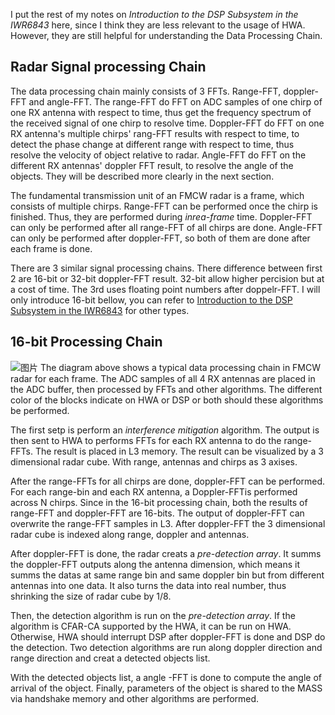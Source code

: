 I put the rest of my notes on *Introduction to the DSP Subsystem in the IWR6843* here, since I think they are less relevant to the usage of HWA. However, they are still helpful for understanding the Data Processing Chain.  
  
## Radar Signal processing Chain
The data processing chain mainly consists of 3 FFTs. Range-FFT, doppler-FFT and angle-FFT. The range-FFT do FFT on ADC samples of one chirp of one RX antenna with respect to time, thus get the frequency spectrum of the received signal of one chirp to resolve time. Doppler-FFT do FFT on one RX antenna's multiple chirps' rang-FFT results with respect to time, to detect the phase change at different range with respect to time, thus resolve the velocity of object relative to radar. Angle-FFT do FFT on the different RX antennas' doppler FFT result, to resolve the angle of the objects. They will be described more clearly in the next section.  
  
The fundamental transmission unit of an FMCW radar is a frame, which consists of multiple chirps. Range-FFT can be performed once the chirp is finished. Thus, they are performed during *inrea-frame* time. Doppler-FFT can only be performed after all range-FFT of all chirps are done. Angle-FFT can only be performed after doppler-FFT, so both of them are done after each frame is done.  
  
There are 3 similar signal processing chains. There difference between first 2 are 16-bit or 32-bit doppler-FFT result. 32-bit allow higher percision but at a cost of time. The 3rd uses floating point numbers after doppelr-FFT. I will only introduce 16-bit bellow, you can refer to [Introduction to the DSP Subsystem in the IWR6843](https://www.ti.com/lit/an/swra621/swra621.pdf) for other types.  
  
## 16-bit Processing Chain
![图片](https://user-images.githubusercontent.com/85469000/169474212-51a1f757-1078-4fdc-913b-7d97c4f84bbb.png)
The diagram above shows a typical data processing chain in FMCW radar for each frame. The ADC samples of all 4 RX antennas are placed in the ADC buffer, then processed by FFTs and other algorithms. The different color of the blocks indicate on HWA or DSP or both should these algorithms be performed.  
  
The first setp is perform an *interference mitigation* algorithm. The output is then sent to HWA to performs FFTs for each RX antenna to do the range-FFTs. The result is placed in L3 memory. The result can be visualized by a 3 dimensional radar cube. With range, antennas and chirps as 3 axises.  
  
After the range-FFTs for all chirps are done, doppler-FFT can be performed. For each range-bin and each RX antenna, a Doppler-FFTis performed across N chirps. Since in the 16-bit processing chain, both the results of range-FFT and doppler-FFT are 16-bits. The output of doppler-FFT can overwrite the range-FFT samples in L3. After doppler-FFT the 3 dimensional radar cube is indexed along range, doppler and antennas.
  
After doppler-FFT is done, the radar creats a *pre-detection array*. It summs the doppler-FFT outputs along the antenna dimension, which means it summs the datas at same range bin and same doppler bin but from different antennas into one data. It also turns the data into real number, thus shrinking the size of radar cube by 1/8.  
  
Then, the detection algorithm is run on the *pre-detection array*. If the algorithm is CFAR-CA supported by the HWA, it can be run on HWA. Otherwise, HWA should interrupt DSP after doppler-FFT is done and DSP do the detection. Two detection algorithms are run along doppler direction and range direction and creat a detected objects list.  
  
With the detected objects list, a angle -FFT is done to compute the angle of arrival of the object. Finally, parameters of the object is shared to the MASS via handshake memory and other algorithms are performed.
